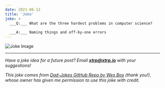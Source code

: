```yaml
---
date: 2021-06-12
title: 'Joke'
joke: >
  ___Q:___ What are the three hardest problems in computer science?
  
  ___A:___ Naming things and off-by-one errors
---
```


![Joke Image](https://private.xtrp.io/projects/DailyDeveloperJokes/public_image_server/images/5e1259316ab83.png)

---
*Have a joke idea for a future post? Email **[xtrp@xtrp.io](mailto:xtrp@xtrp.io)** with your suggestions!*

*This joke comes from [Dad-Jokes GitHub Repo by Wes Bos](https://github.com/wesbos/dad-jokes) (thank you!), whose owner has given me permission to use this joke with credit.*

<!-- 
Joke text:
**Q:** What are the three hardest problems in computer science?

**A:** Naming things and off-by-one errors
 -->


